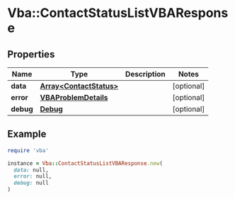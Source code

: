 # Vba::ContactStatusListVBAResponse

## Properties

| Name | Type | Description | Notes |
| ---- | ---- | ----------- | ----- |
| **data** | [**Array&lt;ContactStatus&gt;**](ContactStatus.md) |  | [optional] |
| **error** | [**VBAProblemDetails**](VBAProblemDetails.md) |  | [optional] |
| **debug** | [**Debug**](Debug.md) |  | [optional] |

## Example

```ruby
require 'vba'

instance = Vba::ContactStatusListVBAResponse.new(
  data: null,
  error: null,
  debug: null
)
```

